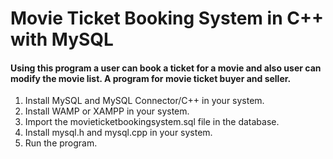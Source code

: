 # Movie Ticket Booking System in C++ with MySQL #

#### Using this program a user can book a ticket for a movie and also user can modify the movie list. A program for movie ticket buyer and seller. ####

1. Install MySQL and MySQL Connector/C++ in your system.
3. Install WAMP or XAMPP in your system.
3. Import the movieticketbookingsystem.sql file in the database.
4. Install mysql.h and mysql.cpp in your system.
4. Run the program.